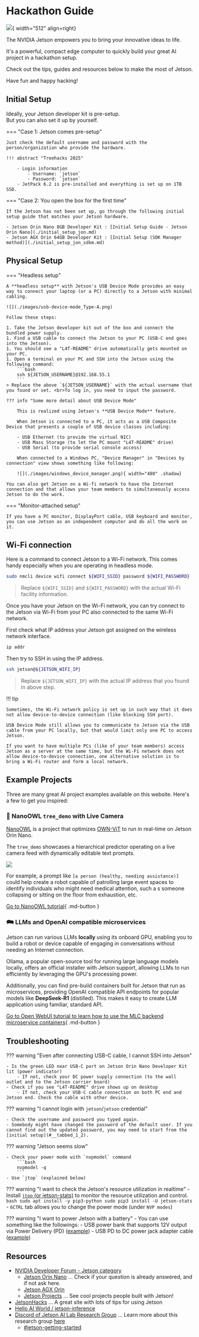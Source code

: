 # Hackathon Guide

![](./images/her-blog-back-to-school-jetson-dev-kit-1080x1080.png){ width="512"  align=right}

The NVIDIA Jetson empowers you to bring your innovative ideas to life.

It's a powerful, compact edge computer to quickly build your great AI project in a hackathon setup.

Check out the tips, guides and resources below to make the most of Jetson.

Have fun and happy hacking!

## Initial Setup

Ideally, your Jetson developer kit is pre-setup. <br>But you can also set it up by yourself.

=== "Case 1: Jetson comes pre-setup"

    Just check the default username and password with the person/organization who provide the hardware.

    !!! abstract "Treehacks 2025"

        - Login information
            - Username: `jetson`
            - Password: `jetson`
        - JetPack 6.2 is pre-installed and everything is set up on 1TB SSD.

=== "Case 2: You open the box for the first time"

    If the Jetson has not been set up, go through the following initial setup guide that matches your Jetson hardware.

    - Jetson Orin Nano 8GB Developer Kit : [Initial Setup Guide - Jetson Orin Nano](./initial_setup_jon.md)
    - Jetson AGX Orin 64GB Developer Kit : [Initial Setup (SDK Manager method)](./initial_setup_jon_sdkm.md)

## Physical Setup

=== "Headless setup"

    A **headless setup** with Jetson's USB Device Mode provides an easy way to connect your laptop (or a PC) directly to a Jetson with minimal cabling.

    ![](./images/usb-device-mode_Type-A.png)

    Follow these steps:

    1. Take the Jetson developer kit out of the box and connect the bundled power supply.
    1. Find a USB cable to connect the Jetson to your PC (USB-C end goes into the Jetson).
    1. You should see a "L4T-README" drive automatically gets mounted on your PC.
    1. Open a terminal on your PC and SSH into the Jetson using the following command:
        ```bash
        ssh ${JETSON_USERNAME}@192.168.55.1
        ```
    > Replace the above `${JETSON_USERNAME}` with the actual username that you found or set. <br>To log in, you need to input the password.

    ??? info "Some more detail about USB Device Mode"

        This is realized using Jetson's **USB Device Mode** feature.

        When Jetson is connected to a PC, it acts as a USB Composite Device that presents a couple of USB device classes including:

        - USB Ethernet (to provide the virtual NIC)
        - USB Mass Storage (to let the PC mount "L4T-README" drive)
        - USB Serial (to provide serial console access)

        When connected to a Windows PC, "Device Manager" in "Devices by connection" view shows something like following:

        ![](./images/windows_device_manager.png){ width="480" .shadow}

    You can also get Jetson on a Wi-fi network to have the Internet connection and that allows your team members to simultaneously access Jetson to do the work.

=== "Monitor-attached setup"

    If you have a PC monitor, DisplayPort cable, USB keyboard and monitor, you can use Jetson as an independent computer and do all the work on it.


## Wi-Fi connection

Here is a command to connect Jetson to a Wi-Fi network. This comes handy especially when you are operating in headless mode.

```bash
sudo nmcli device wifi connect ${WIFI_SSID} password ${WIFI_PASSWORD}
```

> Replace `${WIFI_SSID}` and `${WIFI_PASSWORD}` with the actual Wi-Fi facility information.

Once you have your Jetson on the Wi-Fi network, you can try connect to the Jetson via Wi-Fi from your PC also connected to the same Wi-Fi network.

First check what IP address your Jetson got assigned on the wireless network interface.

```bash
ip addr
```

Then try to SSH in using the IP address.

```bash
ssh jetson@${JETSON_WIFI_IP}
```

> Replace `${JETSON_WIFI_IP}` with the actual IP address that you found in above step.

!!! tip

    Sometimes, the Wi-Fi network policy is set up in such way that it does not allow device-to-device connection (like blocking SSH port).

    USB Device Mode still allows you to communicate to Jetson via the USB cable from your PC locally, but that would limit only one PC to access Jetson.

    If you want to have multiple PCs (like of your team members) access Jetson as a server at the same time, but the Wi-Fi network does not allow device-to-device connection, one alternative solution is to bring a Wi-Fi router and form a local network.

## Example Projects

Three are many great AI project examples available on this website. Here's a few to get you inspired:

### 🦉 NanoOWL `tree_demo` with Live Camera

[NanoOWL](./vit/tutorial_nanoowl.md) is a project that optimizes [OWN-ViT](https://huggingface.co/docs/transformers/model_doc/owlvit) to run in real-time on Jetson Orin Nano.

The `tree_demo` showcases a hierarchical predictor operating on a live camera feed with dynamically editable text prompts.

![](https://github.com/NVIDIA-AI-IOT/nanoowl/raw/main/assets/jetson_person_2x.gif)

For example, a prompt like `[a person (healthy, needing assistance)]` could help create a robot capable of patrolling large event spaces to identify individuals who might need medical attention, such a s someone collapsing or sitting on the floor from exhaustion, etc.

[Go to NanoOWL tutorial](./vit/tutorial_nanoowl.md){ .md-button }

### 🗪 LLMs and OpenAI compatible microservices

Jetson can run various LLMs **locally** using its onboard GPU, enabling you to build a robot or device capable of engaging in conversations without needing an Internet connection.

Ollama, a popular open-source tool for running large language models locally, offers an official installer with Jetson support, allowing LLMs to run efficiently by leveraging the GPU's processing power.

Additionally, you can find pre-build containers built for Jetson that run as microservices, providing OpenAI compatible API endpoints for popular models like **DeepSeek-R1** (distilled). This makes it easy to create LLM application using familiar, standard API.

[Go to Open WebUI tutorial to learn how to use the MLC backend microservice containers](./vit/tutorial_openwebui.md#optional-setup-mlc-backend){ .md-button }

## Troubleshooting

??? warning "Even after connecting USB-C cable, I cannot SSH into Jetson"

    - Is the green LED near USB-C port on Jetson Orin Nano Developer Kit lit (power indicator)
        - If not, check your DC power supply connection (to the wall outlet and to the Jetson carrier board)
    - Check if you see "L4T-README" drive shows up on desktop
        - If not, check your USB-C cable connection on both PC end and Jetson end. Check the cable with other device.

??? warning "I cannot login with `jetson`/`jetson` credential"

    - Check the username and password you typed again.
    - Somebody might have changed the password of the default user. If you cannot find out the updated password, you may need to start from the [initial setup](#__tabbed_1_2).

??? warning "Jetson seems slow"

    - Check your power mode with `nvpmodel` command
        ```bash
        nvpmodel -q
        ```
    - Use `jtop` (explained below)

??? warning "I want to check the Jetson's resource utilization in realtime"
    - Install [`jtop` (or jetson-stats)](https://github.com/rbonghi/jetson_stats) to monitor the resource utilization and control.
        ```bash
        sudo apt install -y pip3-python
        sudo pip3 install -U jetson-stats
        ```
    - `6CTRL` tab allows you to change the power mode (under `NVP modes`)

??? warning "I want to power Jetson with a battery"
    - You can use something like the followings:
        - USB power bank that supports 12V output via Power Delivery (PD) ([example](https://www.amazon.com/dp/B0B92JCWJW))
        - USB PD to DC power jack adapter cable ([example](https://www.amazon.com/dp/B0CZF4V746))

## Resources

- [NVIDIA Developer Forum - Jetson category](https://forums.developer.nvidia.com/c/robotics-edge-computing/jetson-embedded-systems/70)
    - [Jetson Orin Nano](https://forums.developer.nvidia.com/c/robotics-edge-computing/jetson-embedded-systems/jetson-orin-nano/632) ... Check if your question is already answered, and if not ask here.
    - [Jetson AGX Orin](https://forums.developer.nvidia.com/c/robotics-edge-computing/jetson-embedded-systems/jetson-agx-orin/486)
    - [Jetson Projects](https://forums.developer.nvidia.com/c/robotics-edge-computing/jetson-embedded-systems/jetson-projects/78) ... See cool projects people built with Jetson!
- [JetsonHacks](https://jetsonhacks.com/) ... A great site with lots of tips for using Jetson
- [Hello AI World / jetson-inference](https://github.com/dusty-nv/jetson-inference)
- [Discord of Jetson AI Lab Research Group](https://discord.gg/BmqNSK4886) ... Learn more about this research group [here](research.html)
    - [#jetson-getting-started](https://discord.gg/kUw358bs)